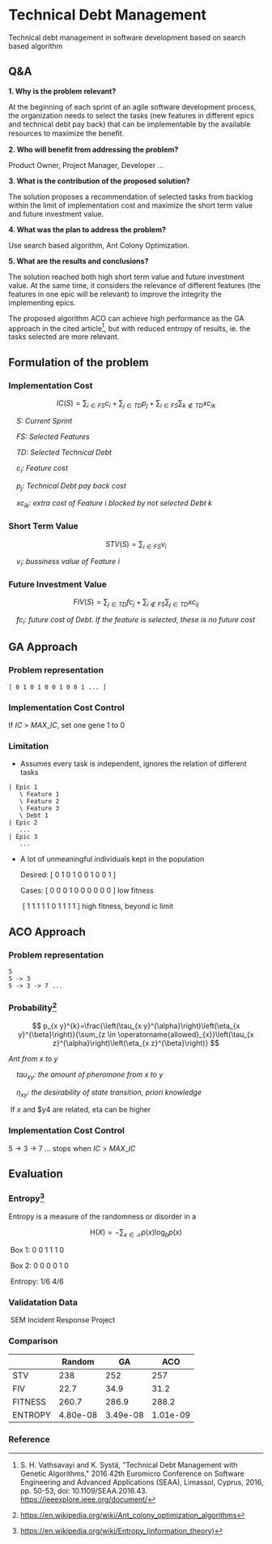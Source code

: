 # Technical Debt Management

Technical debt management in software development based on search based algorithm

## Q&A

**1. Why is the problem relevant?**

At the beginning of each sprint of an agile software development process, the organization needs to select the tasks (new features in different epics and technical debt pay back) that can be implementable by the available resources to maximize the beneﬁt. 



**2. Who will benefit from addressing the problem?**

Product Owner, Project Manager, Developer ...



**3. What is the contribution of the proposed solution?**

The solution proposes a recommendation of selected tasks from backlog within the limit of implementation cost and maximize the short term value and future investment value.



**4. What was the plan to address the problem?**

Use search based algorithm, Ant Colony Optimization.



**5. What are the results and conclusions?**

The solution reached both high short term value and future investment value. At the same time, it considers the relevance of different features (the features in one epic will be relevant) to improve the integrity the implementing epics.

The proposed algorithm ACO can achieve high performance as the GA approach in the cited article[^1], but with reduced entropy of results, ie. the tasks selected are more relevant.



## Formulation of the problem

### Implementation Cost

$$
I C(S)=\sum_{i \in F S} c_{i}+\sum_{j \in T D} p_{j}+\sum_{i \in F S} \sum_{k \notin T D} x c_{i k}
$$


&nbsp;&nbsp;&nbsp;&nbsp;*​$S$: Current Sprint*

​&nbsp;&nbsp;&nbsp;&nbsp;*$FS$: Selected Features*

​&nbsp;&nbsp;&nbsp;&nbsp;*$TD$: Selected Technical Debt*

&nbsp;&nbsp;&nbsp;&nbsp;*$​c_i$: Feature cost*

​&nbsp;&nbsp;&nbsp;&nbsp;*$p_j$: Technical Debt pay back cost*

&nbsp;&nbsp;&nbsp;&nbsp;*$​xc_{ik}$: extra cost of Feature $i$ blocked by not selected Debt $k$*




### Short Term Value

$$
S T V(S)=\sum_{i \in F S} v_{i}
$$

​&nbsp;&nbsp;&nbsp;&nbsp;*$v_i$: bussiness value of Feature $i$*



### Future Investment Value

$$
F I V(S)=\sum_{j \in T D} f c_{j}+\sum_{i \notin F S} \sum_{j \in T D} x c_{i j}
$$

​&nbsp;&nbsp;&nbsp;&nbsp;*$fc_i$: future cost of Debt. If the feature is selected, these is no future cost*



## GA Approach

### Problem representation

```
[ 0 1 0 1 0 0 1 0 0 1 ... ]
```

### Implementation Cost Control

If $IC$ > $MAX\_IC$, set one gene 1 to 0



### Limitation

- Assumes every task is independent, ignores the relation of different tasks

```
| Epic 1
​   \ Feature 1
   \ Feature 2
   \ Feature 3
   \ Debt 1
| Epic 2
   ...
| Epic 3
   ...
```

- A lot of unmeaningful individuals kept in the population

    Desired: [ 0 1 0 1 0 0 1 0 0 1 ]

    Cases:    [ 0 0 0 1 0 0 0 0 0 0 ]    low fitness

  ​                [ 1 1 1 1 1 0 1 1 1 1 ]   high fitness, beyond ic limit



## ACO Approach

### Problem representation

```
5
5 -> 3
​5 -> 3 -> 7 ...
```


### Probability[^2]


$$
p_{x y}^{k}=\frac{\left(\tau_{x y}^{\alpha}\right)\left(\eta_{x y}^{\beta}\right)}{\sum_{z \in \operatorname{allowed}_{x}}\left(\tau_{x z}^{\alpha}\right)\left(\eta_{x z}^{\beta}\right)}
$$

*Ant from x to y*
​

&nbsp;&nbsp;&nbsp;&nbsp;*$tau_{xy}$: the amount of pheromone from $x$ to $y$*


&nbsp;&nbsp;&nbsp;&nbsp;*$\eta_{xy}$: the desirability of state transition, priori knowledge*

​		If $x$ and $y4 are related, eta can be higher

### Implementation Cost Control

  5 -> 3 -> 7 ... stops when $IC$ > $MAX\_IC$



## Evaluation

### Entropy[^3]

Entropy is a measure of the randomness or disorder in a 

$$
\mathrm{H}(X)=-\sum_{x \in \mathcal{X}} p(x) \log _{b} p(x)
$$

​		Box 1:  0 0        1 1        1 0

​		Box 2:  0 0        0 0        1 0

​		Entropy:		    1/6       4/6



### Validatation Data

​		SEM Incident Response Project


### Comparison

|     | Random | GA                                    | ACO  |
|-----| ------ | ------------------------------------- | ---- |
| STV | 238 | 252 | 257 |
| FIV | 22.7 | 34.9 | 31.2 |
| FITNESS | 260.7 | 286.9 | 288.2 |
| ENTROPY | 4.80e-08 | 3.49e-08 | 1.01e-09 |



### Reference

[^1]: S. H. Vathsavayi and K. Systä, "Technical Debt Management with Genetic Algorithms," 2016 42th Euromicro Conference on Software Engineering and Advanced Applications (SEAA), Limassol, Cyprus, 2016, pp. 50-53, doi: 10.1109/SEAA.2016.43. https://ieeexplore.ieee.org/document/

[^2]: https://en.wikipedia.org/wiki/Ant_colony_optimization_algorithms

[^3]: https://en.wikipedia.org/wiki/Entropy_(information_theory)
